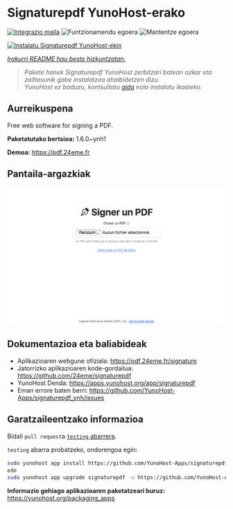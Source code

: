 <!--
Ohart ongi: README hau automatikoki sortu da <https://github.com/YunoHost/apps/tree/master/tools/readme_generator>ri esker
EZ editatu eskuz.
-->

# Signaturepdf YunoHost-erako

[![Integrazio maila](https://dash.yunohost.org/integration/signaturepdf.svg)](https://ci-apps.yunohost.org/ci/apps/signaturepdf/) ![Funtzionamendu egoera](https://ci-apps.yunohost.org/ci/badges/signaturepdf.status.svg) ![Mantentze egoera](https://ci-apps.yunohost.org/ci/badges/signaturepdf.maintain.svg)

[![Instalatu Signaturepdf YunoHost-ekin](https://install-app.yunohost.org/install-with-yunohost.svg)](https://install-app.yunohost.org/?app=signaturepdf)

*[Irakurri README hau beste hizkuntzatan.](./ALL_README.md)*

> *Pakete honek Signaturepdf YunoHost zerbitzari batean azkar eta zailtasunik gabe instalatzea ahalbidetzen dizu.*  
> *YunoHost ez baduzu, kontsultatu [gida](https://yunohost.org/install) nola instalatu ikasteko.*

## Aurreikuspena

Free web software for signing a PDF.

**Paketatutako bertsioa:** 1.6.0~ynh1

**Demoa:** <https://pdf.24eme.fr>

## Pantaila-argazkiak

![Signaturepdf(r)en pantaila-argazkia](./doc/screenshots/screenshot.png)

## Dokumentazioa eta baliabideak

- Aplikazioaren webgune ofiziala: <https://pdf.24eme.fr/signature>
- Jatorrizko aplikazioaren kode-gordailua: <https://github.com/24eme/signaturepdf>
- YunoHost Denda: <https://apps.yunohost.org/app/signaturepdf>
- Eman errore baten berri: <https://github.com/YunoHost-Apps/signaturepdf_ynh/issues>

## Garatzaileentzako informazioa

Bidali `pull request`a [`testing` abarrera](https://github.com/YunoHost-Apps/signaturepdf_ynh/tree/testing).

`testing` abarra probatzeko, ondorengoa egin:

```bash
sudo yunohost app install https://github.com/YunoHost-Apps/signaturepdf_ynh/tree/testing --debug
edo
sudo yunohost app upgrade signaturepdf -u https://github.com/YunoHost-Apps/signaturepdf_ynh/tree/testing --debug
```

**Informazio gehiago aplikazioaren paketatzeari buruz:** <https://yunohost.org/packaging_apps>
